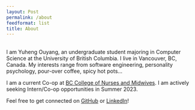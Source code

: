 ```yaml
---
layout: Post
permalink: /about
feedformat: list
title: About
---
```


\
I am Yuheng Ouyang, an undergraduate student majoring in Computer Science at the University of British Columbia. I live in Vancouver, BC, Canada. My interests range from software engineering, personality psychology, pour-over coffee, spicy hot pots...

I am a current Co-op at [BC College of Nurses and Midwives](https://www.bccnm.ca/). I am actively seeking Intern/Co-op opportunities in Summer 2023.

Feel free to get connected on [GitHub](https://github.com/yhouyang02) or [LinkedIn](https://www.linkedin.com/in/youyang21/)!
